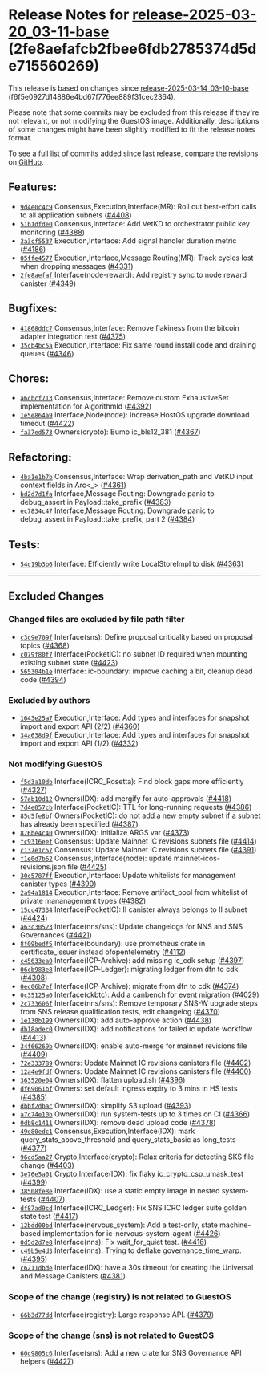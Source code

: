 Release Notes for [**release-2025-03-20\_03-11-base**](https://github.com/dfinity/ic/tree/release-2025-03-20_03-11-base) (2fe8aefafcb2fbee6fdb2785374d5de715560269)
===================================================================================================================================================================

This release is based on changes since [release-2025-03-14\_03-10-base](https://dashboard.internetcomputer.org/release/f6f5e0927d14886e4bd67f776ee889f31cec2364) (f6f5e0927d14886e4bd67f776ee889f31cec2364).

Please note that some commits may be excluded from this release if they're not relevant, or not modifying the GuestOS image. Additionally, descriptions of some changes might have been slightly modified to fit the release notes format.

To see a full list of commits added since last release, compare the revisions on [GitHub](https://github.com/dfinity/ic/compare/release-2025-03-14_03-10-base...release-2025-03-20_03-11-base).

Features:
---------

* [`9d4e0c4c9`](https://github.com/dfinity/ic/commit/9d4e0c4c9) Consensus,Execution,Interface(MR): Roll out best-effort calls to all application subnets ([#4408](https://github.com/dfinity/ic/pull/4408))
* [`51b1dfde0`](https://github.com/dfinity/ic/commit/51b1dfde0) Consensus,Interface: Add VetKD to orchestrator public key monitoring ([#4388](https://github.com/dfinity/ic/pull/4388))
* [`3a3cf5537`](https://github.com/dfinity/ic/commit/3a3cf5537) Execution,Interface: Add signal handler duration metric ([#4186](https://github.com/dfinity/ic/pull/4186))
* [`05ffe4577`](https://github.com/dfinity/ic/commit/05ffe4577) Execution,Interface,Message Routing(MR): Track cycles lost when dropping messages ([#4331](https://github.com/dfinity/ic/pull/4331))
* [`2fe8aefaf`](https://github.com/dfinity/ic/commit/2fe8aefaf) Interface(node-reward): Add registry sync to node reward canister ([#4349](https://github.com/dfinity/ic/pull/4349))

Bugfixes:
---------

* [`41868ddc7`](https://github.com/dfinity/ic/commit/41868ddc7) Consensus,Interface: Remove flakiness from the bitcoin adapter integration test ([#4375](https://github.com/dfinity/ic/pull/4375))
* [`35cb4bc5a`](https://github.com/dfinity/ic/commit/35cb4bc5a) Execution,Interface: Fix same round install code and draining queues ([#4346](https://github.com/dfinity/ic/pull/4346))

Chores:
-------

* [`a6cbcf713`](https://github.com/dfinity/ic/commit/a6cbcf713) Consensus,Interface: Remove custom ExhaustiveSet implementation for AlgorithmId ([#4392](https://github.com/dfinity/ic/pull/4392))
* [`1e5e864a9`](https://github.com/dfinity/ic/commit/1e5e864a9) Interface,Node(node): Increase HostOS upgrade download timeout ([#4422](https://github.com/dfinity/ic/pull/4422))
* [`fa37ed573`](https://github.com/dfinity/ic/commit/fa37ed573) Owners(crypto): Bump ic\_bls12\_381 ([#4367](https://github.com/dfinity/ic/pull/4367))

Refactoring:
------------

* [`4ba1e1b7b`](https://github.com/dfinity/ic/commit/4ba1e1b7b) Consensus,Interface: Wrap derivation\_path and VetKD input context fields in Arc<\_> ([#4361](https://github.com/dfinity/ic/pull/4361))
* [`bd2d7d1fa`](https://github.com/dfinity/ic/commit/bd2d7d1fa) Interface,Message Routing: Downgrade panic to debug\_assert in Payload::take\_prefix ([#4383](https://github.com/dfinity/ic/pull/4383))
* [`ec7834c47`](https://github.com/dfinity/ic/commit/ec7834c47) Interface,Message Routing: Downgrade panic to debug\_assert in Payload::take\_prefix, part 2 ([#4384](https://github.com/dfinity/ic/pull/4384))

Tests:
------

* [`54c19b3b6`](https://github.com/dfinity/ic/commit/54c19b3b6) Interface: Efficiently write LocalStoreImpl to disk ([#4363](https://github.com/dfinity/ic/pull/4363))

-------------------------------------------

## Excluded Changes

### Changed files are excluded by file path filter
* [`c3c9e709f`](https://github.com/dfinity/ic/commit/c3c9e709f) Interface(sns): Define proposal criticality based on proposal topics ([#4368](https://github.com/dfinity/ic/pull/4368))
* [`c079f80f7`](https://github.com/dfinity/ic/commit/c079f80f7) Interface(PocketIC): no subnet ID required when mounting existing subnet state ([#4423](https://github.com/dfinity/ic/pull/4423))
* [`565304b1e`](https://github.com/dfinity/ic/commit/565304b1e) Interface: ic-boundary: improve caching a bit, cleanup dead code ([#4394](https://github.com/dfinity/ic/pull/4394))

### Excluded by authors
* [`1643e25a7`](https://github.com/dfinity/ic/commit/1643e25a7) Execution,Interface: Add types and interfaces for snapshot import and export API (2/2) ([#4360](https://github.com/dfinity/ic/pull/4360))
* [`34a638d9f`](https://github.com/dfinity/ic/commit/34a638d9f) Execution,Interface: Add types and interfaces for snapshot import and export API (1/2) ([#4332](https://github.com/dfinity/ic/pull/4332))

### Not modifying GuestOS
* [`f5d3a10db`](https://github.com/dfinity/ic/commit/f5d3a10db) Interface(ICRC\_Rosetta): Find block gaps more efficiently ([#4327](https://github.com/dfinity/ic/pull/4327))
* [`57ab10d12`](https://github.com/dfinity/ic/commit/57ab10d12) Owners(IDX): add mergify for auto-approvals ([#4418](https://github.com/dfinity/ic/pull/4418))
* [`7d4e057cb`](https://github.com/dfinity/ic/commit/7d4e057cb) Interface(PocketIC): TTL for long-running requests ([#4386](https://github.com/dfinity/ic/pull/4386))
* [`85d5fe8bf`](https://github.com/dfinity/ic/commit/85d5fe8bf) Owners(PocketIC): do not add a new empty subnet if a subnet has already been specified ([#4387](https://github.com/dfinity/ic/pull/4387))
* [`876be4c40`](https://github.com/dfinity/ic/commit/876be4c40) Owners(IDX): initialize ARGS var ([#4373](https://github.com/dfinity/ic/pull/4373))
* [`fc9316eef`](https://github.com/dfinity/ic/commit/fc9316eef) Consensus: Update Mainnet IC revisions subnets file ([#4414](https://github.com/dfinity/ic/pull/4414))
* [`c137e1c57`](https://github.com/dfinity/ic/commit/c137e1c57) Consensus: Update Mainnet IC revisions subnets file ([#4391](https://github.com/dfinity/ic/pull/4391))
* [`f1e0d7b62`](https://github.com/dfinity/ic/commit/f1e0d7b62) Consensus,Interface(node): update mainnet-icos-revisions.json file ([#4425](https://github.com/dfinity/ic/pull/4425))
* [`30c5787ff`](https://github.com/dfinity/ic/commit/30c5787ff) Execution,Interface: Update whitelists for management canister types ([#4390](https://github.com/dfinity/ic/pull/4390))
* [`2a94a1814`](https://github.com/dfinity/ic/commit/2a94a1814) Execution,Interface: Remove artifact\_pool from whitelist of private mananagement types ([#4382](https://github.com/dfinity/ic/pull/4382))
* [`15cc47334`](https://github.com/dfinity/ic/commit/15cc47334) Interface(PocketIC): II canister always belongs to II subnet ([#4424](https://github.com/dfinity/ic/pull/4424))
* [`a63c30523`](https://github.com/dfinity/ic/commit/a63c30523) Interface(nns/sns): Update changelogs for NNS and SNS Governances ([#4421](https://github.com/dfinity/ic/pull/4421))
* [`8f09bedf5`](https://github.com/dfinity/ic/commit/8f09bedf5) Interface(boundary): use prometheus crate in certificate\_issuer instead ofopentelemetry ([#4112](https://github.com/dfinity/ic/pull/4112))
* [`c45633ea0`](https://github.com/dfinity/ic/commit/c45633ea0) Interface(ICP-Archive): add missing ic\_cdk setup ([#4397](https://github.com/dfinity/ic/pull/4397))
* [`06cb983e8`](https://github.com/dfinity/ic/commit/06cb983e8) Interface(ICP-Ledger): migrating ledger from dfn to cdk ([#4308](https://github.com/dfinity/ic/pull/4308))
* [`0ec06b7ef`](https://github.com/dfinity/ic/commit/0ec06b7ef) Interface(ICP-Archive): migrate from dfn to cdk ([#4374](https://github.com/dfinity/ic/pull/4374))
* [`0c35125a0`](https://github.com/dfinity/ic/commit/0c35125a0) Interface(ckbtc): Add a canbench for event migration ([#4029](https://github.com/dfinity/ic/pull/4029))
* [`2c733606f`](https://github.com/dfinity/ic/commit/2c733606f) Interface(nns/sns): Remove temporary SNS-W upgrade steps from SNS release qualification tests, edit changelog ([#4370](https://github.com/dfinity/ic/pull/4370))
* [`1e130b199`](https://github.com/dfinity/ic/commit/1e130b199) Owners(IDX): add auto-approve action ([#4438](https://github.com/dfinity/ic/pull/4438))
* [`db18adec0`](https://github.com/dfinity/ic/commit/db18adec0) Owners(IDX): add notifications for failed ic update workflow ([#4413](https://github.com/dfinity/ic/pull/4413))
* [`34f66269b`](https://github.com/dfinity/ic/commit/34f66269b) Owners(IDX): enable auto-merge for mainnet revisions file ([#4409](https://github.com/dfinity/ic/pull/4409))
* [`72e333789`](https://github.com/dfinity/ic/commit/72e333789) Owners: Update Mainnet IC revisions canisters file ([#4402](https://github.com/dfinity/ic/pull/4402))
* [`12a4e9fdf`](https://github.com/dfinity/ic/commit/12a4e9fdf) Owners: Update Mainnet IC revisions canisters file ([#4400](https://github.com/dfinity/ic/pull/4400))
* [`363520e04`](https://github.com/dfinity/ic/commit/363520e04) Owners(IDX): flatten upload.sh ([#4396](https://github.com/dfinity/ic/pull/4396))
* [`df69061bf`](https://github.com/dfinity/ic/commit/df69061bf) Owners: set default ingress expiry to 3 mins in HS tests ([#4385](https://github.com/dfinity/ic/pull/4385))
* [`dbbf2dbac`](https://github.com/dfinity/ic/commit/dbbf2dbac) Owners(IDX): simplify S3 upload ([#4393](https://github.com/dfinity/ic/pull/4393))
* [`a7c74e10b`](https://github.com/dfinity/ic/commit/a7c74e10b) Owners(IDX): run system-tests up to 3 times on CI ([#4366](https://github.com/dfinity/ic/pull/4366))
* [`0db8c1411`](https://github.com/dfinity/ic/commit/0db8c1411) Owners(IDX): remove dead upload code ([#4378](https://github.com/dfinity/ic/pull/4378))
* [`49e80edc1`](https://github.com/dfinity/ic/commit/49e80edc1) Consensus,Execution,Interface(IDX): mark query\_stats\_above\_threshold and query\_stats\_basic as long\_tests ([#4377](https://github.com/dfinity/ic/pull/4377))
* [`96cd5aa27`](https://github.com/dfinity/ic/commit/96cd5aa27) Crypto,Interface(crypto): Relax criteria for detecting SKS file change ([#4403](https://github.com/dfinity/ic/pull/4403))
* [`3e76e5a01`](https://github.com/dfinity/ic/commit/3e76e5a01) Crypto,Interface(IDX): fix flaky ic\_crypto\_csp\_umask\_test ([#4399](https://github.com/dfinity/ic/pull/4399))
* [`38508fe8e`](https://github.com/dfinity/ic/commit/38508fe8e) Interface(IDX): use a static empty image in nested system-tests ([#4407](https://github.com/dfinity/ic/pull/4407))
* [`df87ad9cd`](https://github.com/dfinity/ic/commit/df87ad9cd) Interface(ICRC\_Ledger): Fix SNS ICRC ledger suite golden state test ([#4417](https://github.com/dfinity/ic/pull/4417))
* [`12bdd00bd`](https://github.com/dfinity/ic/commit/12bdd00bd) Interface(nervous\_system): Add a test-only, state machine-based implementation for ic-nervous-system-agent ([#4426](https://github.com/dfinity/ic/pull/4426))
* [`0d5d2d7e8`](https://github.com/dfinity/ic/commit/0d5d2d7e8) Interface(nns): Fix wait\_for\_quiet test. ([#4416](https://github.com/dfinity/ic/pull/4416))
* [`c49b5e4d3`](https://github.com/dfinity/ic/commit/c49b5e4d3) Interface(nns): Trying to deflake governance\_time\_warp. ([#4395](https://github.com/dfinity/ic/pull/4395))
* [`c6211dbde`](https://github.com/dfinity/ic/commit/c6211dbde) Interface(IDX): have a 30s timeout for creating the Universal and Message Canisters ([#4381](https://github.com/dfinity/ic/pull/4381))

### Scope of the change (registry) is not related to GuestOS
* [`66b3d77dd`](https://github.com/dfinity/ic/commit/66b3d77dd) Interface(registry): Large response API. ([#4379](https://github.com/dfinity/ic/pull/4379))

### Scope of the change (sns) is not related to GuestOS
* [`60c9805c6`](https://github.com/dfinity/ic/commit/60c9805c6) Interface(sns): Add a new crate for SNS Governance API helpers ([#4427](https://github.com/dfinity/ic/pull/4427))
